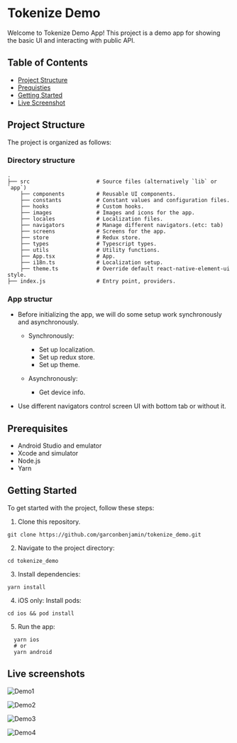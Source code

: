 # Tokenize Demo

Welcome to Tokenize Demo App! This project is a demo app for showing the basic UI and interacting with public API.


## Table of Contents

- [Project Structure](#project-structure)
- [Prequisties](#prequisties)
- [Getting Started](#getting-started)
- [Live Screenshot](#live-screenshots)

## Project Structure

The project is organized as follows:

### Directory structure

    .
    ├── src                     # Source files (alternatively `lib` or `app`)
        ├── components          # Reusable UI components.
        ├── constants           # Constant values and configuration files.
        ├── hooks               # Custom hooks.
        ├── images              # Images and icons for the app.
        ├── locales             # Localization files.
        ├── navigators          # Manage different navigators.(etc: tab)
        ├── screens             # Screens for the app.
        ├── store               # Redux store.
        ├── types               # Typescript types.
        ├── utils               # Utility functions.
        ├── App.tsx             # App.
        ├── i18n.ts             # Localization setup.
        ├── theme.ts            # Override default react-native-element-ui style.
    ├── index.js                # Entry point, providers.

### App structur

- Before initializing the app, we will do some setup work synchronously and asynchronously.

  - Synchronously:

    - Set up localization.
    - Set up redux store.
    - Set up theme.

  - Asynchronously:
    - Get device info.

- Use different navigators control screen UI with bottom tab or without it.

## Prerequisites

- Android Studio and emulator
- Xcode and simulator
- Node.js
- Yarn

## Getting Started

To get started with the project, follow these steps:

1. Clone this repository.

```
git clone https://github.com/garconbenjamin/tokenize_demo.git
```

2. Navigate to the project directory:

```
cd tokenize_demo
```

3. Install dependencies:

```
yarn install
```

4. iOS only: Install pods:

```
cd ios && pod install
```

5. Run the app:

```
  yarn ios
  # or
  yarn android
```



## Live screenshots

![Demo1](https://github.com/garconbenjamin/tokenize_demo/blob/master/demo_screenshot/demo1.png?raw=true)

![Demo2](https://github.com/garconbenjamin/tokenize_demo/blob/master/demo_screenshot/demo2.png?raw=true)

![Demo3](https://github.com/garconbenjamin/tokenize_demo/blob/master/demo_screenshot/demo3.png?raw=true)

![Demo4](https://github.com/garconbenjamin/tokenize_demo/blob/master/demo_screenshot/demo4.png?raw=true)
